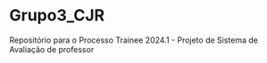 # Grupo3_CJR
Repositório para o Processo Trainee 2024.1 - Projeto de Sistema de Avaliação de professor
